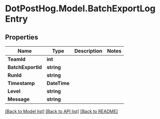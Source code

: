 # DotPostHog.Model.BatchExportLogEntry

## Properties

Name | Type | Description | Notes
------------ | ------------- | ------------- | -------------
**TeamId** | **int** |  | 
**BatchExportId** | **string** |  | 
**RunId** | **string** |  | 
**Timestamp** | **DateTime** |  | 
**Level** | **string** |  | 
**Message** | **string** |  | 

[[Back to Model list]](../README.md#documentation-for-models) [[Back to API list]](../README.md#documentation-for-api-endpoints) [[Back to README]](../README.md)

